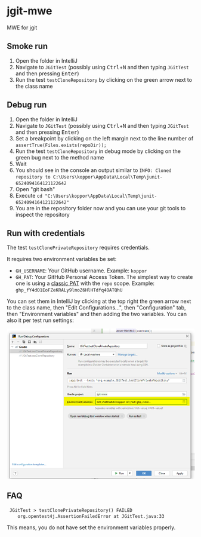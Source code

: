# jgit-mwe

MWE for jgit

## Smoke run

1. Open the folder in IntelliJ
2. Navigate to `JGitTest` (possibly using <kbd>Ctrl</kbd>+<kbd>N</kbd> and then typing `JGitTest` and then pressing <kbd>Enter</kbd>)
3. Run the test `testCloneRepository` by clicking on the green arrow next to the class name

## Debug run

1. Open the folder in IntelliJ
2. Navigate to `JGitTest` (possibly using <kbd>Ctrl</kbd>+<kbd>N</kbd> and then typing `JGitTest` and then pressing <kbd>Enter</kbd>)
3. Set a breakpoint by clicking on the left margin next to the line number of `assertTrue(Files.exists(repoDir));`
4. Run the test `testCloneRepository` in debug mode by clicking on the green bug next to the method name
5. Wait
6. You should see in the console an output similar to `INFO: Cloned repository to C:\Users\koppor\AppData\Local\Temp\junit-6524094164121122642`
7. Open "git bash"
8. Execute `cd "C:\Users\koppor\AppData\Local\Temp\junit-6524094164121122642"`
9. You are in the repository folder now and you can use your git tools to inspect the repository

## Run with credentials

The test `testClonePrivateRepository` requires credentials.

It requires two environment variables be set:

- `GH_USERNAME`: Your GitHub username. Example: `koppor`
- `GH_PAT`: Your GitHub Personal Access Token. The simplest way to create one is using a [classic PAT](https://docs.github.com/en/authentication/keeping-your-account-and-data-secure/managing-your-personal-access-tokens#creating-a-personal-access-token-classic) with the `repo` scope. Example: `ghp_fY4dO1EoFZeKRALy9lmoZ6HlHTdfq4OATQhU`

You can set them in IntelliJ by clicking at the top right the green arrow next to the class name, then "Edit Configurations...", then "Configuration" tab, then "Environment variables" and then adding the two variables.
You can also it per test run settings:

![intellij-pat.png](intellij-pat.png)

## FAQ

```junit
 JGitTest > testClonePrivateRepository() FAILED
    org.opentest4j.AssertionFailedError at JGitTest.java:33
```

This means, you do not have set the environment variables properly.
